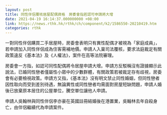 ```yaml
---
layout: post
title: 同性伴侶覆核居屋配偶資格　房委會指若認可申請將大增
date: 2021-04-19 16:14:37.000000000 +08:00
link: https://news.rthk.hk/rthk/ch/component/k2/1586550-20210419.htm
categories: rthk
---
```


一對同性伴侶購買二手居屋時，房委會表明只有異性配偶才被視為「家庭成員」，若申請加入同性伴侶成為住客需補地價。申請人入稟司法覆核，要求法庭裁定有關政策違反《基本法》及《人權法》，案件在高等法院審理。

房委會一方指，如認可同性配偶將令居屋申請大增。申請方反駁稱沒有證據顯示此說法，已婚同性戀者僅屬性小眾中的少數群體，有關政策若被裁定存有歧視，房委會有必要檢視政策。申請方又指，《基本法》沒有明文禁止同性婚姻，但同性戀者因性取向而受到差別待遇，無論異性或同性戀者均需面對房屋短缺問題，申請人婚後已放棄原本居住的公屋單位，騰空單位讓他人申請。

申請人吳翰林與同性伴侶李亦豪在英國註冊結婚後在港置業，吳翰林去年自殺身亡，由伴侶繼續代為申請案件。
